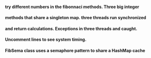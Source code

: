 #### try different numbers in the fibonnaci methods. Three big integer 
#### methods that share a singleton map. three threads run synchronized
#### and return calculations. Exceptions in three threads and caught.
#### Uncomment lines to see system timing.
#### FibSema class uses a semaphore pattern to share a HashMap cache
